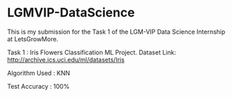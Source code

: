 # LGMVIP-DataScience
This is my submission for the Task 1 of the LGM-VIP Data Science Internship at LetsGrowMore.

Task 1 : Iris Flowers Classification ML Project.
Dataset Link: http://archive.ics.uci.edu/ml/datasets/Iris

Algorithm Used : KNN

Test Accuracy : 100%
